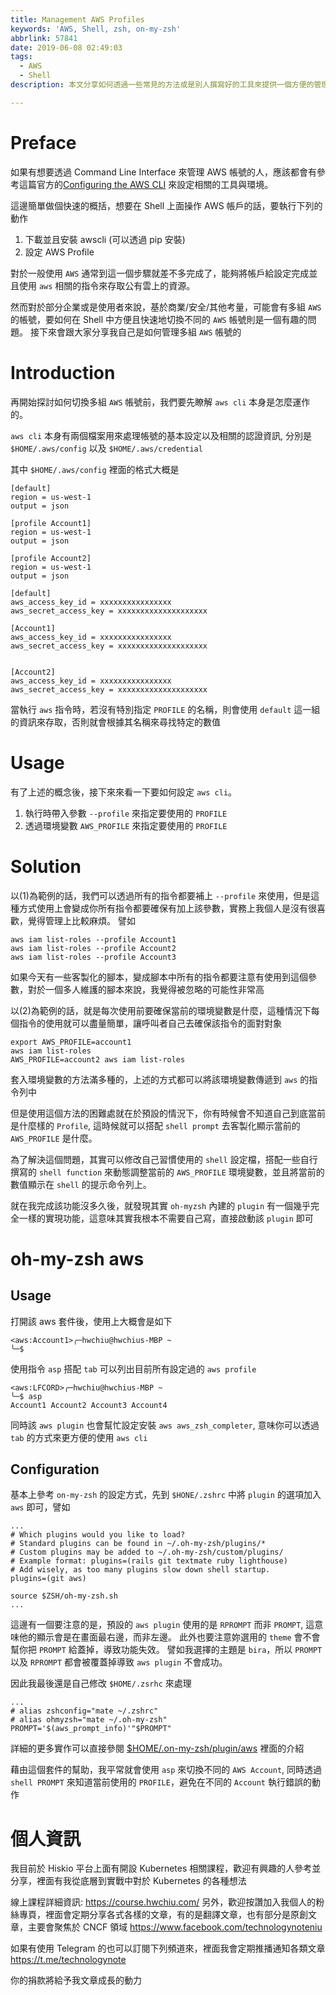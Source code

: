 ```yaml
---
title: Management AWS Profiles
keywords: 'AWS, Shell, zsh, on-my-zsh'
abbrlink: 57841
date: 2019-06-08 02:49:03
tags:
  - AWS
  - Shell
description: 本文分享如何透過一些常見的方法或是別人撰寫好的工具來提供一個方便的管理工具，讓操作者可以更方便的再多個 AWS 帳號中進行切換

---
```


# Preface
如果有想要透過 Command Line Interface 來管理 AWS 帳號的人，應該都會有參考這篇官方的[Configuring the AWS CLI](https://docs.aws.amazon.com/cli/latest/userguide/cli-chap-configure.html) 來設定相關的工具與環境。

這邊簡單做個快速的概括，想要在 Shell 上面操作 AWS 帳戶的話，要執行下列的動作
1. 下載並且安裝 awscli (可以透過 pip 安裝)
2. 設定 AWS Profile


對於一般使用 `AWS` 通常到這一個步驟就差不多完成了，能夠將帳戶給設定完成並且使用 `aws` 相關的指令來存取公有雲上的資源。

然而對於部分企業或是使用者來說，基於商業/安全/其他考量，可能會有多組 `AWS` 的帳號，要如何在 Shell 中方便且快速地切換不同的 `AWS` 帳號則是一個有趣的問題。
接下來會跟大家分享我自己是如何管理多組 `AWS` 帳號的

# Introduction
再開始探討如何切換多組 `AWS` 帳號前，我們要先瞭解 `aws cli` 本身是怎麼運作的。

`aws cli` 本身有兩個檔案用來處理帳號的基本設定以及相關的認證資訊, 分別是
`$HOME/.aws/config` 以及 `$HOME/.aws/credential`

其中 `$HOME/.aws/config`  裡面的格式大概是
```bash=
[default]
region = us-west-1
output = json

[profile Account1]
region = us-west-1
output = json

[profile Account2]
region = us-west-1
output = json
```

```bash=
[default]
aws_access_key_id = xxxxxxxxxxxxxxxx
aws_secret_access_key = xxxxxxxxxxxxxxxxxxxx

[Account1]
aws_access_key_id = xxxxxxxxxxxxxxxx
aws_secret_access_key = xxxxxxxxxxxxxxxxxxxx


[Account2]
aws_access_key_id = xxxxxxxxxxxxxxxx
aws_secret_access_key = xxxxxxxxxxxxxxxxxxxx
```

當執行 `aws` 指令時，若沒有特別指定 `PROFILE` 的名稱，則會使用 `default`
 這一組的資訊來存取，否則就會根據其名稱來尋找特定的數值

# Usage
有了上述的概念後，接下來來看一下要如何設定 `aws cli`。
1. 執行時帶入參數 `--profile` 來指定要使用的 `PROFILE`
2. 透過環境變數 `AWS_PROFILE` 來指定要使用的 `PROFILE`

# Solution

以(1)為範例的話，我們可以透過所有的指令都要補上 `--profile` 來使用，但是這種方式使用上會變成你所有指令都要確保有加上該參數，實務上我個人是沒有很喜歡，覺得管理上比較麻煩。
譬如
```bash=
aws iam list-roles --profile Account1
aws iam list-roles --profile Account2
aws iam list-roles --profile Account3
```

如果今天有一些客製化的腳本，變成腳本中所有的指令都要注意有使用到這個參數，對於一個多人維護的腳本來說，我覺得被忽略的可能性非常高

以(2)為範例的話，就是每次使用前要確保當前的環境變數是什麼，這種情況下每個指令的使用就可以盡量簡單，讓呼叫者自己去確保該指令的面對對象
```bash=
export AWS_PROFILE=account1
aws iam list-roles
AWS_PROFILE=account2 aws iam list-roles
```
套入環境變數的方法滿多種的，上述的方式都可以將該環境變數傳遞到 `aws` 的指令列中

但是使用這個方法的困難處就在於預設的情況下，你有時候會不知道自己到底當前是什麼樣的 `Profile`, 這時候就可以搭配 `shell prompt` 去客製化顯示當前的 `AWS_PROFILE` 是什麼。

為了解決這個問題，其實可以修改自己習慣使用的 `shell` 設定檔，搭配一些自行撰寫的 `shell function` 來動態調整當前的 `AWS_PROFILE` 環境變數，並且將當前的數值顯示在 `shell` 的提示命令列上。

就在我完成該功能沒多久後，就發現其實 `oh-myzsh` 內建的 `plugin` 有一個幾乎完全一樣的實現功能，這意味其實我根本不需要自己寫，直接啟動該 `plugin` 即可

# oh-my-zsh aws
## Usage
打開該 aws 套件後，使用上大概會是如下
```bash=
<aws:Account1>╭─hwchiu@hwchius-MBP ~
╰─$
```
使用指令 `asp` 搭配 `tab` 可以列出目前所有設定過的 `aws profile`
```bash=
<aws:LFCORD>╭─hwchiu@hwchius-MBP ~
╰─$ asp
Account1 Account2 Account3 Account4
```

同時該 `aws plugin` 也會幫忙設定安裝 `aws aws_zsh_completer`, 意味你可以透過 `tab` 的方式來更方便的使用 `aws cli`

## Configuration
基本上參考 `on-my-zsh` 的設定方式，先到 `$HONE/.zshrc` 中將 `plugin` 的選項加入 `aws` 即可，譬如
```bash=
...
# Which plugins would you like to load?
# Standard plugins can be found in ~/.oh-my-zsh/plugins/*
# Custom plugins may be added to ~/.oh-my-zsh/custom/plugins/
# Example format: plugins=(rails git textmate ruby lighthouse)
# Add wisely, as too many plugins slow down shell startup.
plugins=(git aws)

source $ZSH/oh-my-zsh.sh
...
```

這邊有一個要注意的是，預設的 `aws plugin` 使用的是 `RPROMPT` 而非 `PROMPT`, 這意味他的顯示會是在畫面最右邊，而非左邊。
此外也要注意妳選用的 `theme` 會不會幫你把 `PROMPT` 給蓋掉，導致功能失效。
譬如我選擇的主題是 `bira`，所以 `PROMPT` 以及 `RPROMPT` 都會被覆蓋掉導致 `aws plugin` 不會成功。

因此我最後還是自己修改 `$HOME/.zsrhc` 來處理
```bash=
...
# alias zshconfig="mate ~/.zshrc"
# alias ohmyzsh="mate ~/.oh-my-zsh"
PROMPT='$(aws_prompt_info)'"$PROMPT"
```
詳細的更多實作可以直接參閱 [$HOME/.on-my-zsh/plugin/aws](https://github.com/robbyrussell/oh-my-zsh/tree/master/plugins/aws) 裡面的介紹

藉由這個套件的幫助，我平常就會使用 `asp` 來切換不同的 `AWS Account`, 同時透過 `shell PROMPT` 來知道當前使用的 `PROFILE`，避免在不同的 `Account` 執行錯誤的動作

# 個人資訊
我目前於 Hiskio 平台上面有開設 Kubernetes 相關課程，歡迎有興趣的人參考並分享，裡面有我從底層到實戰中對於 Kubernetes 的各種想法

線上課程詳細資訊: https://course.hwchiu.com/
另外，歡迎按讚加入我個人的粉絲專頁，裡面會定期分享各式各樣的文章，有的是翻譯文章，也有部分是原創文章，主要會聚焦於 CNCF 領域
https://www.facebook.com/technologynoteniu

如果有使用 Telegram 的也可以訂閱下列頻道來，裡面我會定期推播通知各類文章
https://t.me/technologynote

你的捐款將給予我文章成長的動力
<script type="text/javascript" src="https://cdnjs.buymeacoffee.com/1.0.0/button.prod.min.js" data-name="bmc-button" data-slug="hwchiu" data-color="#000000" data-emoji=""  data-font="Cookie" data-text="Buy me a coffee" data-outline-color="#fff" data-font-color="#fff" data-coffee-color="#fd0" ></script>
